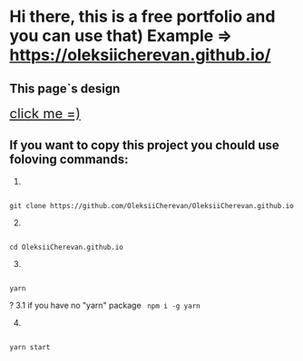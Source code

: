 # Hi there, this is a free portfolio and you can use that) Example => https://oleksiicherevan.github.io/

## This page`s design  
<a href="https://www.figma.com/community/file/1116316830579955404" style="font-size: 24px">
    click me =) 
</a>

## If you want to copy this project you chould use foloving commands: 

1.
<code>
git clone https://github.com/OleksiiCherevan/OleksiiCherevan.github.io
</code>

2.
<code>
cd OleksiiCherevan.github.io
</code>

3.
<code>
yarn
</code>

? 3.1 if you have no "yarn" package
<code>
npm i -g yarn
</code>

4.
<code>
yarn start
</code>


